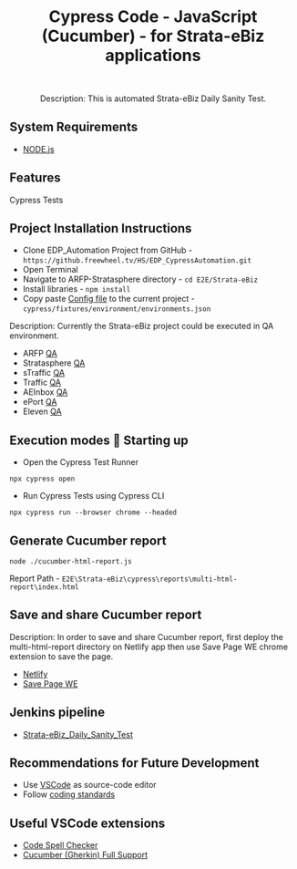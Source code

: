 <h1 align="center"> Cypress Code - JavaScript (Cucumber) - for Strata-eBiz applications  </h1> <br>

<p align="center">
  Description: This is automated Strata-eBiz Daily Sanity Test.
</p>

## System Requirements
* [NODE.js](https://nodejs.org/en)

## Features
Cypress Tests

## Project Installation Instructions
* Clone EDP_Automation Project from GitHub - `https://github.freewheel.tv/HS/EDP_CypressAutomation.git`
* Open Terminal
* Navigate to ARFP-Stratasphere directory - `cd E2E/Strata-eBiz`
* Install libraries - `npm install`
* Copy paste [Config file](https://jenkins-strata.freewheel.tv/job/Strata/job/TestAutomation/configfiles/editConfig?id=16d93a3a-a4a4-4764-9cb5-231f80e7261f) to the current project - `cypress/fixtures/environment/environments.json`

<p align="left">
  Description: Currently the Strata-eBiz project could be executed in QA environment.
</p>

* ARFP 
[QA](https://2wayrfpqa.pregotostrata.com/RFP)
* Stratasphere 
[QA](https://ssphereqa.pregotostrata.com/ui_new#/)
* sTraffic
[QA](https://strafficqa.pregotostrata.com) 
* Traffic
[QA](https://aeinboxqa.pregotostrata.com/Traffic/login.aspx) 
* AEInbox
[QA](https://aeinboxqa.pregotostrata.com/aeinbox/default.aspx)
* ePort
[QA](https://eportqa.pregotostrata.com/main.aspx)
* Eleven
[QA](https://11qa.pregotostrata.com/11Orders)

## Execution modes 🤖 Starting up
* Open the Cypress Test Runner

`npx cypress open`

* Run Cypress Tests using Cypress CLI

`npx cypress run --browser chrome --headed`

## Generate Cucumber report
`node ./cucumber-html-report.js`

Report Path - `E2E\Strata-eBiz\cypress\reports\multi-html-report\index.html`

## Save and share Cucumber report
<p align="left">
  Description: In order to save and share Cucumber report, first deploy the multi-html-report directory on Netlify app then use Save Page WE chrome extension to save the page.
</p>

* [Netlify](https://app.netlify.com/)
* [Save Page WE](https://chrome.google.com/webstore/detail/save-page-we/dhhpefjklgkmgeafimnjhojgjamoafof)


## Jenkins pipeline
* [Strata-eBiz_Daily_Sanity_Test](https://jenkins-strata.freewheel.tv/job/Strata/job/TestAutomation/job/Strata-eBiz_Daily_Sanity_Test/)

## Recommendations for Future Development 
* Use [VSCode](https://code.visualstudio.com/download) as source-code editor
* Follow [coding standards](https://wiki.freewheel.tv/display/FWMVPD/Cypress+Knowledge+Base)

## Useful VSCode extensions
* [Code Spell Checker](https://marketplace.visualstudio.com/items?itemName=streetsidesoftware.code-spell-checker)
* [Cucumber (Gherkin) Full Support](https://marketplace.visualstudio.com/items?itemName=alexkrechik.cucumberautocomplete)